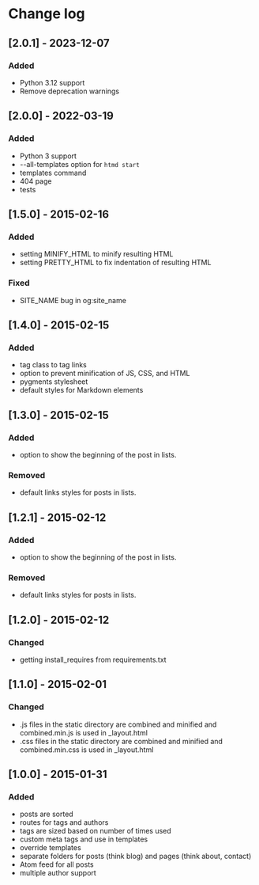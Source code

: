 # Change log

## [2.0.1] - 2023-12-07
### Added
- Python 3.12 support
- Remove deprecation warnings

## [2.0.0] - 2022-03-19
### Added
- Python 3 support
- --all-templates option for `htmd start`
- templates command
- 404 page
- tests

## [1.5.0] - 2015-02-16
### Added
- setting MINIFY_HTML to minify resulting HTML
- setting PRETTY_HTML to fix indentation of resulting HTML

### Fixed
- SITE_NAME bug in og:site_name

## [1.4.0] - 2015-02-15
### Added
- tag class to tag links
- option to prevent minification of JS, CSS, and HTML
- pygments stylesheet
- default styles for Markdown elements

## [1.3.0] - 2015-02-15
### Added
- option to show the beginning of the post in lists.
### Removed
- default links styles for posts in lists.


## [1.2.1] - 2015-02-12
### Added
- option to show the beginning of the post in lists.

### Removed
- default links styles for posts in lists.

## [1.2.0] - 2015-02-12
### Changed
- getting install_requires from requirements.txt

## [1.1.0] - 2015-02-01
### Changed
- .js files in the static directory are combined and minified and combined.min.js is used in _layout.html
- .css files in the static directory are combined and minified and combined.min.css is used in _layout.html

## [1.0.0] - 2015-01-31
### Added
- posts are sorted
- routes for tags and authors
- tags are sized based on number of times used
- custom meta tags and use in templates
- override templates
- separate folders for posts (think blog) and pages (think about, contact)
- Atom feed for all posts
- multiple author support

